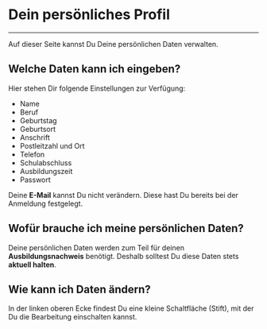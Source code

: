 # Dein persönliches Profil

- - - 

Auf dieser Seite kannst Du Deine persönlichen Daten verwalten. 

## Welche Daten kann ich eingeben?

Hier stehen Dir folgende Einstellungen zur Verfügung:

* Name
* Beruf
* Geburtstag
* Geburtsort
* Anschrift
* Postleitzahl und Ort
* Telefon
* Schulabschluss
* Ausbildungszeit
* Passwort

Deine **E-Mail** kannst Du nicht verändern. Diese hast Du bereits bei der Anmeldung festgelegt.

## Wofür brauche ich meine persönlichen Daten?
Deine persönlichen Daten werden zum Teil für deinen **Ausbildungsnachweis** benötigt. Deshalb solltest Du diese Daten stets **aktuell halten**.

## Wie kann ich Daten ändern?
In der linken oberen Ecke findest Du eine kleine Schaltfläche (Stift), mit der Du die Bearbeitung einschalten kannst.

